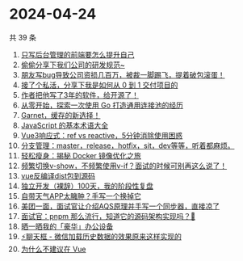 # 2024-04-24

共 39 条

<!-- BEGIN JUEJIN -->
<!-- 最后更新时间 2024-04-24 02:01:06 +0800 -->
1. [只写后台管理的前端要怎么提升自己](https://juejin.cn/post/7360528073631318027)
1. [偷偷分享下我们公司的研发规范~](https://juejin.cn/post/7360486735798927396)
1. [朋友写bug导致公司资损几百万，被裁一脚踢飞，提着破包滚蛋！](https://juejin.cn/post/7359743113198157834)
1. [接了个私活，分享下我是如何从 0 到 1 交付项目的](https://juejin.cn/post/7359764922727333939)
1. [作者把他写了3年的软件，给开源了！](https://juejin.cn/post/7360583337511550986)
1. [从零开始，探索一次使用 Go 打造通用连接池的经历](https://juejin.cn/post/7359821944147230760)
1. [Garnet，缓存的新选择！](https://juejin.cn/post/7356044171244159002)
1. [ JavaScript 的基本术语大全](https://juejin.cn/post/7340531314884771878)
1. [Vue3响应式：ref vs reactive，5分钟消除使用困惑](https://juejin.cn/post/7353087285467873299)
1. [分支管理：master，release，hotfix，sit，dev等等，听着都麻烦。](https://juejin.cn/post/7352075703859150899)
1. [轻松瘦身：揭秘 Docker 镜像优化之旅](https://juejin.cn/post/7351662722906013736)
1. [频繁切换v-show，不频繁使用v-if？面试的时候可别再这么说了！](https://juejin.cn/post/7359541702049988623)
1. [vue反编译dist包到源码](https://juejin.cn/post/7359893196439207972)
1. [独立开发（裸辞）100天，我的阶段性复盘](https://juejin.cn/post/7360493040135651366)
1. [自带天气APP太臃肿？手写一个换掉它](https://juejin.cn/post/7351712561673076788)
1. [美团一面，面试官让介绍AQS原理并手写一个同步器，直接凉了](https://juejin.cn/post/7356055073585774643)
1. [面试官：pnpm 那么流行，知道它的源码架构实现吗？🤡](https://juejin.cn/post/7358336719165128756)
1. [晒一晒我的「豪华」办公设备](https://juejin.cn/post/7359893196438847524)
1. [⚡聊天框 - 微信加载历史数据的效果原来这样实现的](https://juejin.cn/post/7337114587123335180)
1. [为什么不建议在 Vue <style> 中使用 scoped?](https://juejin.cn/post/7360575576417894439)
1. [在Jetpack Compose中管理网络请求竟然如此简单！](https://juejin.cn/post/7353156196935434290)
1. [大龄程序员的2024年3月总结：鸿蒙，发起GDE申请，金石计划获奖，月榜，技术文章](https://juejin.cn/post/7352075765930459186)
1. [快跟上 ，和我一起入门计算机视觉](https://juejin.cn/post/7359796750989918260)
1. [不要盲目迷信rust，rust或许没有你想象中的那么快](https://juejin.cn/post/7359757993732734991)
1. [全网首发:探秘Flutter UI测试-Golden Test](https://juejin.cn/post/7347911786803789876)
1. [我一个测试仔，做了20多天开发的感受......](https://juejin.cn/post/7359821944148394024)
1. [你知道git有多少命令吗?盘点那些你可能没见过但很有用的git命令](https://juejin.cn/post/7350501693090119691)
1. [dev_prokit 之字符串快速转颜色](https://juejin.cn/post/7358375367340343347)
1. [Flutter大型项目架构：UI设计系统实现](https://juejin.cn/post/7359743113198600202)
1. [【效率小技巧】让alfred帮我启动所有项目，nice](https://juejin.cn/post/7358709354424860707)
1. [面试：性能优化表格和业务场景优化，你了解吗？](https://juejin.cn/post/7341408996597448723)
1. [门店：“电脑又双叒叕中病毒了”](https://juejin.cn/post/7359949249888403507)
1. [Shell脚本速通指南（比小米Su7还快）](https://juejin.cn/post/7352075755822596122)
1. [代码小妙招：用Java轻松获取List交集数据](https://juejin.cn/post/7346580626319015948)
1. [记录一次线上 GO 服务 oom 排查以及内存优化思路「附GO json库调研」](https://juejin.cn/post/7346102724498915378)
1. [不是Jenkins玩不起，而是脚本更有性价比，在1Panel中使用Node搭建前端自动化](https://juejin.cn/post/7355383157556215847)
1. [# Go高性能编程-不要使用Map缓存大量数据](https://juejin.cn/post/7346524071183990803)
1. [Pandas数据分析学习笔记](https://juejin.cn/post/7358649535381651496)
1. [揭秘Java Agent技术：解锁Java工具开发的新境界](https://juejin.cn/post/7351691676916596747)
<!-- END JUEJIN -->